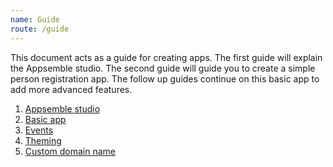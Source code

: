 ```yaml
---
name: Guide
route: /guide
---
```


This document acts as a guide for creating apps. The first guide will explain the Appsemble studio.
The second guide will guide you to create a simple person registration app. The follow up guides
continue on this basic app to add more advanced features.

1. [Appsemble studio](studio)
2. [Basic app](basic-app)
3. [Events](events)
4. [Theming](theming)
5. [Custom domain name](dns)
